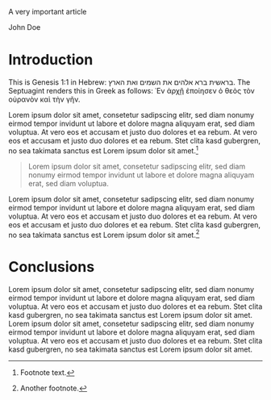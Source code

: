 A very important article

John Doe

Introduction
============

This is Genesis 1:1 in Hebrew: בראשית ברא אלהים את השמים ואת הארץ. The
Septuagint renders this in Greek as follows: ᾿Εν ἀρχῇ ἐποίησεν ὁ θεὸς
τὸν οὐρανὸν καὶ τὴν γῆν.

Lorem ipsum dolor sit amet, consetetur sadipscing elitr, sed diam nonumy
eirmod tempor invidunt ut labore et dolore magna aliquyam erat, sed diam
voluptua. At vero eos et accusam et justo duo dolores et ea rebum. At
vero eos et accusam et justo duo dolores et ea rebum. Stet clita kasd
gubergren, no sea takimata sanctus est Lorem ipsum dolor sit amet.[^1]

> Lorem ipsum dolor sit amet, consetetur sadipscing elitr, sed diam
> nonumy eirmod tempor invidunt ut labore et dolore magna aliquyam erat,
> sed diam voluptua.

Lorem ipsum dolor sit amet, consetetur sadipscing elitr, sed diam nonumy
eirmod tempor invidunt ut labore et dolore magna aliquyam erat, sed diam
voluptua. At vero eos et accusam et justo duo dolores et ea rebum. At
vero eos et accusam et justo duo dolores et ea rebum. Stet clita kasd
gubergren, no sea takimata sanctus est Lorem ipsum dolor sit amet.[^2]

Conclusions
===========

Lorem ipsum dolor sit amet, consetetur sadipscing elitr, sed diam nonumy
eirmod tempor invidunt ut labore et dolore magna aliquyam erat, sed diam
voluptua. At vero eos et accusam et justo duo dolores et ea rebum. Stet
clita kasd gubergren, no sea takimata sanctus est Lorem ipsum dolor sit
amet. Lorem ipsum dolor sit amet, consetetur sadipscing elitr, sed diam
nonumy eirmod tempor invidunt ut labore et dolore magna aliquyam erat,
sed diam voluptua. At vero eos et accusam et justo duo dolores et ea
rebum. Stet clita kasd gubergren, no sea takimata sanctus est Lorem
ipsum dolor sit amet.

[^1]: Footnote text.

[^2]: Another footnote.
